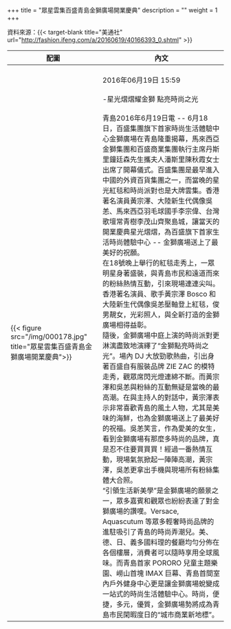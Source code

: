 +++
title = "眾星雲集百盛青島金獅廣場開業慶典"
description = ""
weight = 1
+++

資料來源：{{< target-blank title="美通社" url="http://fashion.ifeng.com/a/20160619/40166393_0.shtml" >}}



配圖  | 內文 
--------------|-------
{{< figure src="/img/000178.jpg" title="眾星雲集百盛青島金獅廣場開業慶典">}}|<br>2016年06月19日 15:59<br><br>-星光熠熠耀金獅 點亮時尚之光<br><br>青島2016年6月19日電 -- 6月18日，百盛集團旗下首家時尚生活體驗中心金獅廣場在青島隆重揭幕，馬來西亞金獅集團和百盛商業集團執行主席丹斯里鐘廷森先生攜夫人潘斯里陳秋霞女士出席了開幕儀式。百盛集團是最早進入中國的外資百貨集團之一，而當晚的星光紅毯和時尚派對也是大牌雲集。香港著名演員黃宗澤、大陸新生代偶像吳恙、馬來西亞羽毛球國手李宗偉、台灣歌壇常青樹李茂山齊聚島城，讓當天的開業慶典星光熠熠，為百盛旗下首家生活時尚體驗中心 -- 金獅廣場送上了最美好的祝願。<br>在18號晚上舉行的紅毯走秀上，一眾明星身著盛裝，與青島市民和遠道而來的粉絲熱情互動，引來現場連連尖叫。香港著名演員、歌手黃宗澤 Bosco 和大陸新生代偶像吳恙壓軸登上紅毯，俊男靚女，光彩照人，與全新打造的金獅廣場相得益彰。<br>隨後，金獅廣場中庭上演的時尚派對更淋漓盡致地演繹了“金獅點亮時尚之光”。場內 DJ 大放勁歌熱曲，引出身著百盛自有服裝品牌 ZIE ZAC 的模特走秀，觀眾席閃光燈連綿不斷。而黃宗澤和吳恙與粉絲的互動無疑是當晚的最高潮。在與主持人的對話中，黃宗澤表示非常喜歡青島的風土人物，尤其是美味的海鮮，也為金獅廣場送上了最美好的祝福。吳恙笑言，作為愛美的女生，看到金獅廣場有那麼多時尚的品牌，真是忍不住要買買買！經過一番熱情互動，現場氣氛掀起一陣陣高潮，黃宗澤，吳恙更拿出手機與現場所有粉絲集體大合照。<br>“引領生活新美學”是金獅廣場的願景之一，眾多嘉賓和觀眾也紛紛表達了對金獅廣場的讚嘆。Versace, Aquascutum 等眾多輕奢時尚品牌的進駐吸引了青島的時尚弄潮兒。美、德、日、義多國料理的餐廳均勻分佈在各個樓層，消費者可以隨時享用全球風味。而青島首家 PORORO 兒童主題樂園、嶗山首塊 IMAX 巨幕、青島首間室內戶外健身中心更是讓金獅廣場蛻變成一站式的時尚生活體驗中心。時尚，便捷，多元，優質，金獅廣場勢將成為青島市民閑暇度日的“城市商業新地標”。